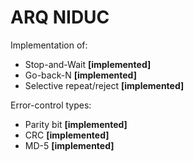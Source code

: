 # ARQ NIDUC
Implementation of:
* Stop-and-Wait **[implemented]**
* Go-back-N **[implemented]**
* Selective repeat/reject **[implemented]**

Error-control types:
* Parity bit **[implemented]**
* CRC **[implemented]**
* MD-5 **[implemented]**
